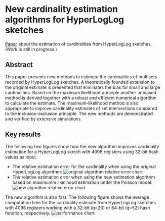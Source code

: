 # New cardinality estimation algorithms for HyperLogLog sketches
[Paper](https://docs.google.com/viewer?url=https://github.com/oertl/hyperloglog-sketch-estimation-paper/raw/master/paper/paper.pdf) about the estimation of cardinalities from HyperLogLog sketches. (Work is still in progress.)

## Abstract
This paper presents new methods to estimate the cardinalities of multisets recorded by HyperLogLog sketches. A theoretically founded extension to the original estimate is presented that eliminates the bias for small and large cardinalities. Based on the maximum likelihood principle another unbiased method is derived together with a robust and efficient numerical algorithm to calculate the estimate. The maximum-likelihood method is also appropriate to improve cardinality estimates of set intersections compared to the inclusion-exclusion principle. The new methods are demonstrated and verified by extensive simulations.

## Key results
The following two figures show how the new algorithm improves cardinality estimation for a HyperLogLog sketch with 4096 registers using 32-bit hash values as input.
* The relative estimation error for the cardinality when using the original HyperLogLog algorithm:
![original algorithm relative error chart](https://github.com/oertl/hyperloglog-sketch-estimation-paper/raw/master/paper/original_estimate.png)
* The relative estimation error when using the new estimation algorithm based on maximumm likelihood estimation under the Poisson  model:
![new algorithm relative error chart](https://github.com/oertl/hyperloglog-sketch-estimation-paper/raw/master/paper/max_likelihood_estimate_12_20.png)

The new algorithm is also fast. The following figure shows the average computation time for the cardinality estimate from HyperLogLog sketches with 4096 registers working with a 32-bit (q=20) or 64-bit (q=52) hash function, respectively.
![performance chart](https://github.com/oertl/hyperloglog-sketch-estimation-paper/raw/master/paper/max_likelihood_avg_exec_time.png)
